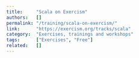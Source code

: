 ```yaml
---
title:     "Scala on Exercism"
authors:   []
permalink: "/training/scala-on-exercism/"
link:      "https://exercism.org/tracks/scala"
category:  "Exercises, trainings and workshops"
tags:      ["Exercises", "Free"]
related:   []
---
```

